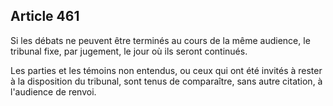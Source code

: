 Article 461
----
Si les débats ne peuvent être terminés au cours de la même audience, le tribunal
fixe, par jugement, le jour où ils seront continués.

Les parties et les témoins non entendus, ou ceux qui ont été invités à rester à
la disposition du tribunal, sont tenus de comparaître, sans autre citation, à
l'audience de renvoi.
